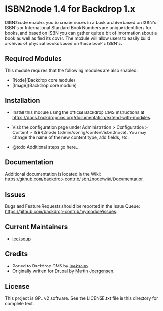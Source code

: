 ISBN2node 1.4 for Backdrop 1.x
=========

ISBN2node enables you to create nodes in a book archive based on ISBN's. 
ISBN's or International Standard Book Numbers are unique identifiers for
books, and based on ISBN you can gather quite a bit of information about
a book as well as find its cover. The module will allow users to easily
build archives of physical books based on these book's ISBN's.


Required Modules
------------

This module requires that the following modules are also enabled:

- [Node](Backdrop core module)
- [Image](Backdrop core module)


Installation
------------

- Install this module using the official Backdrop CMS instructions at
  https://docs.backdropcms.org/documentation/extend-with-modules.

- Visit the configuration page under Administration > Configuration > Content >
  ISBN2node (admin/config/content/isbn2node). You may change the name of the
  new content type, add fields, etc.

- @todo Additional steps go here...


Documentation
-------------

Additional documentation is located in the Wiki:
https://github.com/backdrop-contrib/isbn2node/wiki/Documentation.


Issues
------

Bugs and Feature Requests should be reported in the Issue Queue:
https://github.com/backdrop-contrib/mymodule/issues.


Current Maintainers
-------------------

- [leeksoup](https://github.com/leeksoup)


Credits
-------

- Ported to Backdrop CMS by [leeksoup](https://github.com/leeksoup).
- Originally written for Drupal by [Martin Joergensen](https://www.drupal.org/u/vertikaldk).


License
-------

This project is GPL v2 software.
See the LICENSE.txt file in this directory for complete text.
